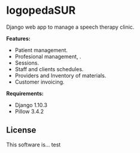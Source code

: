 # logopedaSUR

Django web app to manage a speech therapy clinic.


**Features:**

* Patient management.
* Profesional management, .
* Sessions.
* Staff and clients schedules.
* Providers and Inventory of materials.
* Customer invoicing.

**Requirements:**

* Django 1.10.3
* Pillow 3.4.2

## License

This software is... test

